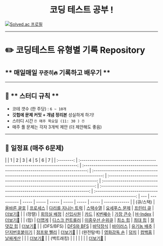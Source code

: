 <h1 align="center"> 코딩 테스트 공부 ! </h1>

[![Solved.ac
프로필](http://mazassumnida.wtf/api/generate_badge?boj=rlarhdms6828)](https://solved.ac/{handle})

---

# ✏️ **코딩테스트 유형별 기록 Repository**

## ** 매일매일 `꾸준히🔥` 기록하고 배우기 **

---

## 🌟 ** 스터디 규칙 **

- 코테 갯수 (한 주당) : `6 ~ 10개`
- **깃헙에 문제 커밋 + 개념 정리본** 성실하게 하기!
- 스터디 시간 `⏰ 매주 목요일 (11: 30 ) ⏰`
- 매주 풀 문제는 각자 3개씩 제안 (더 제안해도 좋음)

---

## **📅 일정표 (매주 6문제)**

|            |                                       1                                        |                                         2                                          |                                           3                                           |                                     4                                      |                                      5                                       |                                     6                                      |                                                   7                                                   |
| :--------: | :----------------------------------------------------------------------------: | :--------------------------------------------------------------------------------: | :-----------------------------------------------------------------------------------: | :------------------------------------------------------------------------: | :--------------------------------------------------------------------------: | :------------------------------------------------------------------------: | :---------------------------------------------------------------------------------------------------: | --- | ---------- | ----- | ----- | ----- | ----- | ----- | ----- | ------------- |
| (큐/스택)  | [올바른 괄호](https://school.programmers.co.kr/learn/courses/30/lessons/12909) |    [프로세스](https://school.programmers.co.kr/learn/courses/30/lessons/42587)     | [다리를 지나는 트럭](https://school.programmers.co.kr/learn/courses/30/lessons/42583) |              [스택수열](https://www.acmicpc.net/problem/1874)              |            [요세푸스 문제](https://www.acmicpc.net/problem/1158)             |             [프린터 큐](https://www.acmicpc.net/problem/1966)              | [더보기👀](https://github.com/gonn-i/CO-TE-study/tree/master/%EC%8A%A4%ED%83%9D%EA%B3%BC%20%ED%81%90) |
|   (정렬)   |              [회의실 배정](https://www.acmicpc.net/problem/1931)               |                  [신입사원](https://www.acmicpc.net/problem/1946)                  |                     [카드](https://www.acmicpc.net/problem/11652)                     | [K번쨰수](https://school.programmers.co.kr/learn/courses/30/lessons/42748) | [가장 큰수](https://school.programmers.co.kr/learn/courses/30/lessons/42746) | [H-Index](https://school.programmers.co.kr/learn/courses/30/lessons/42747) |           [더보기👀](https://github.com/gonn-i/CO-TE-study/tree/master/%EC%A0%95%EB%A0%AC)            |
|    (힙)    |   [더맵게](https://school.programmers.co.kr/learn/courses/30/lessons/42626)    | [디스크 컨트롤러](https://school.programmers.co.kr/learn/courses/30/lessons/42627) |  [이중우선 순위큐](https://school.programmers.co.kr/learn/courses/30/lessons/42628)   |              [최소 힙](https://www.acmicpc.net/problem/1927)               |               [최대 힙](https://www.acmicpc.net/problem/11279)               |             [절댓값 힙](https://www.acmicpc.net/problem/11286)             |                [더보기👀](https://github.com/gonn-i/CO-TE-study/tree/master/%ED%9E%99)                |
| (DFS/BFS)  |               [DFS와 BFS](https://www.acmicpc.net/problem/1260)                |                  [바닥장식](https://www.acmicpc.net/problem/1388)                  |                   [바이러스](https://www.acmicpc.net/problem/2606)                    |            [유기농 배추](https://www.acmicpc.net/problem/1012)             |            [단지번호붙이기](https://www.acmicpc.net/problem/2667)            |            [점프왕 쩰리](https://www.acmicpc.net/problem/16173)            |                [더보기👀](https://github.com/gonn-i/CO-TE-study/tree/master/DFS%2CBFS)                |
| (완전탐색) |              [영화감독 숀](https://www.acmicpc.net/problem/1436)               |                    [덩치](https://www.acmicpc.net/problem/7568)                    |                    [컴백홈](https://www.acmicpc.net/problem/1189)                     |              [날짜계산](https://www.acmicpc.net/problem/1476)              |                                    [](/)                                     |                                   [](/)                                    |  [더보기👀](https://github.com/gonn-i/CO-TE-study/tree/master/%EC%99%84%EC%A0%84%ED%83%90%EC%83%89)   |     | (백트래킹) | [](/) | [](/) | [](/) | [](/) | [](/) | [](/) | [더보기👀](/) |
